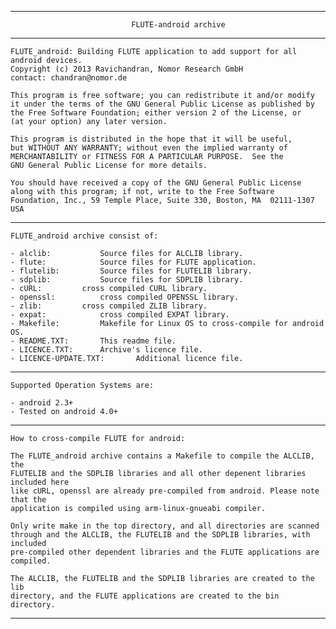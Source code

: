 ------------------------------------------------------------------------------------

                               FLUTE-android archive

------------------------------------------------------------------------------------
    FLUTE_android: Building FLUTE application to add support for all android devices.
    Copyright (c) 2013 Ravichandran, Nomor Research GmbH
    contact: chandran@nomor.de

    This program is free software; you can redistribute it and/or modify  
    it under the terms of the GNU General Public License as published by
    the Free Software Foundation; either version 2 of the License, or
    (at your option) any later version.

    This program is distributed in the hope that it will be useful,
    but WITHOUT ANY WARRANTY; without even the implied warranty of
    MERCHANTABILITY or FITNESS FOR A PARTICULAR PURPOSE.  See the
    GNU General Public License for more details.

    You should have received a copy of the GNU General Public License
    along with this program; if not, write to the Free Software
    Foundation, Inc., 59 Temple Place, Suite 330, Boston, MA  02111-1307  USA

-----------------------------------------------------------------------------------

    FLUTE_android archive consist of:

    - alclib:			Source files for ALCLIB library.
    - flute:			Source files for FLUTE application.
    - flutelib:			Source files for FLUTELIB library.
    - sdplib:			Source files for SDPLIB library.
    - cURL:			cross compiled CURL library.
    - openssl:			cross compiled OPENSSL library.
    - zlib:			cross compiled ZLIB library.
    - expat:			cross compiled EXPAT library.
    - Makefile:			Makefile for Linux OS to cross-compile for android OS.
    - README.TXT:		This readme file.
    - LICENCE.TXT:		Archive's licence file.
    - LICENCE-UPDATE.TXT:		Additional licence file.
	
------------------------------------------------------------------------------------

    Supported Operation Systems are:

    - android 2.3+
    - Tested on android 4.0+	

------------------------------------------------------------------------------------

    How to cross-compile FLUTE for android:

    The FLUTE_android archive contains a Makefile to compile the ALCLIB, the
    FLUTELIB and the SDPLIB libraries and all other depenent libraries included here
    like cURL, openssl are already pre-compiled from android. Please note that the
    application is compiled using arm-linux-gnueabi compiler. 

    Only write make in the top directory, and all directories are scanned
    through and the ALCLIB, the FLUTELIB and the SDPLIB libraries, with included
    pre-compiled other dependent libraries and the FLUTE applications are compiled.

    The ALCLIB, the FLUTELIB and the SDPLIB libraries are created to the lib 
    directory, and the FLUTE applications are created to the bin directory.
	
------------------------------------------------------------------------------------
